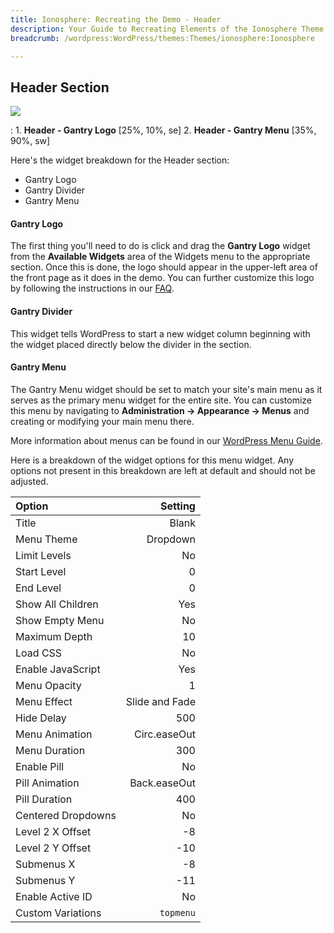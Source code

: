 ```yaml
---
title: Ionosphere: Recreating the Demo - Header
description: Your Guide to Recreating Elements of the Ionosphere Theme for WordPress
breadcrumb: /wordpress:WordPress/themes:Themes/ionosphere:Ionosphere

---
```


Header Section
-----
![][demo]

:   1. **Header - Gantry Logo** [25%, 10%, se]
    2. **Header - Gantry Menu** [35%, 90%, sw]

Here's the widget breakdown for the Header section:

* Gantry Logo
* Gantry Divider
* Gantry Menu

#### Gantry Logo
The first thing you'll need to do is click and drag the **Gantry Logo** widget from the **Available Widgets** area of the Widgets menu to the appropriate section. Once this is done, the logo should appear in the upper-left area of the front page as it does in the demo. You can further customize this logo by following the instructions in our [FAQ][faq].

#### Gantry Divider
This widget tells WordPress to start a new widget column beginning with the widget placed directly below the divider in the section.

#### Gantry Menu
The Gantry Menu widget should be set to match your site's main menu as it serves as the primary menu widget for the entire site. You can customize this menu by navigating to **Administration -> Appearance -> Menus** and creating or modifying your main menu there. 

More information about menus can be found in our [WordPress Menu Guide][menu].

Here is a breakdown of the widget options for this menu widget. Any options not present in this breakdown are left at default and should not be adjusted.

| Option | Setting |
|:-------|------:|
| Title | Blank |
| Menu Theme | Dropdown |
| Limit Levels | No |
| Start Level | 0 |
| End Level | 0 |
| Show All Children | Yes |
| Show Empty Menu | No |
| Maximum Depth | 10 |
| Load CSS | No |
| Enable JavaScript | Yes |
| Menu Opacity | 1 |
| Menu Effect | Slide and Fade |
| Hide Delay | 500 |
| Menu Animation | Circ.easeOut |
| Menu Duration | 300 |
| Enable Pill | No |
| Pill Animation | Back.easeOut |
| Pill Duration | 400 |
| Centered Dropdowns | No |
| Level 2 X Offset | -8 |
| Level 2 Y Offset | -10 |
| Submenus X | -8 |
| Submenus Y | -11 |
| Enable Active ID | No |
| Custom Variations | `topmenu` |

[demo]: assets/demo_3.jpeg
[menu]: ../../start/menus.md
[faq]: faq.md